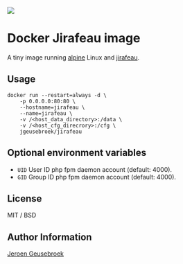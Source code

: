 [![](https://images.microbadger.com/badges/image/jgeusebroek/jirafeau.svg)](https://microbadger.com/images/jgeusebroek/jirafeau "Get your own image badge on microbadger.com")
# Docker Jirafeau image

A tiny image running [alpine](https://github.com/gliderlabs/docker-alpine) Linux and [jirafeau](https://gitlab.com/mojo42/Jirafeau).

## Usage

	docker run --restart=always -d \
		-p 0.0.0.0:80:80 \
		--hostname=jirafeau \
		--name=jirafeau \
		-v /<host_data_directory>:/data \
		-v /<host_cfg_direcrory>:/cfg \
		jgeusebroek/jirafeau

## Optional environment variables

* `UID` User ID php fpm daemon account (default: 4000).
* `GID` Group ID php fpm daemon account (default: 4000).

## License

MIT / BSD

## Author Information

[Jeroen Geusebroek](http://jeroengeusebroek.nl/)
